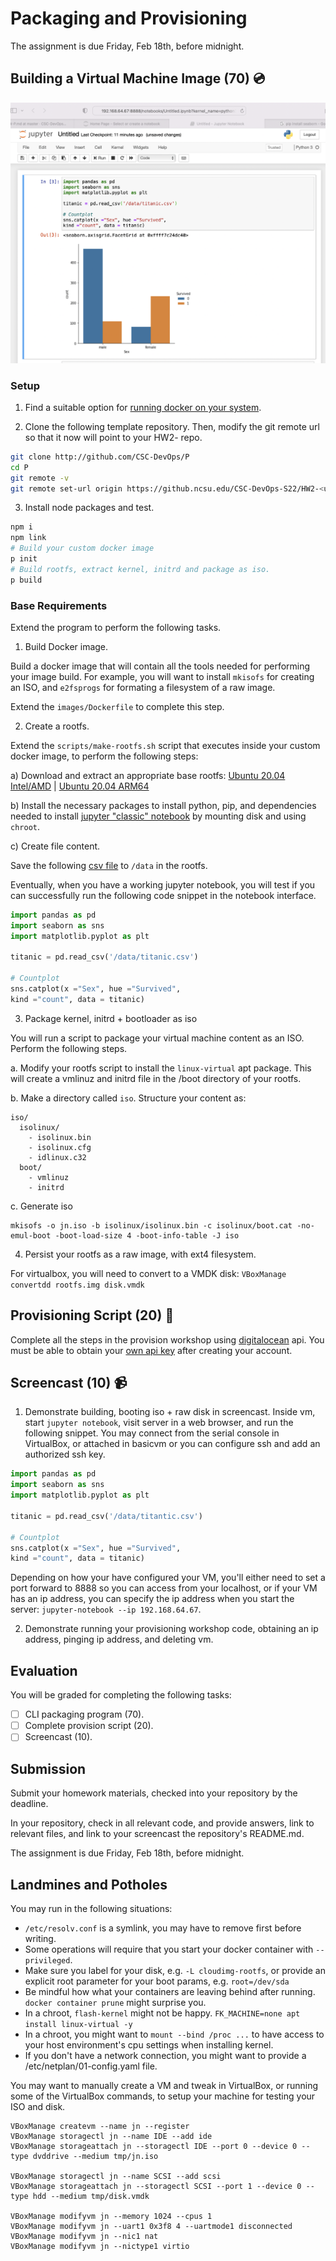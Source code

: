 # Packaging and Provisioning

The assignment is due Friday, Feb 18th, before midnight.

## Building a Virtual Machine Image (70) 💿

![demo](imgs/jupyter-notebook.png)

### Setup

1. Find a suitable option for [running docker on your system](../Content/Virtualization/Containers/DockerOptions.md).


2. Clone the following template repository. Then, modify the git remote url so that it now will point to your HW2-<unity> repo.

```bash
git clone http://github.com/CSC-DevOps/P
cd P
git remote -v
git remote set-url origin https://github.ncsu.edu/CSC-DevOps-S22/HW2-<unity>-DevOps
```

3. Install node packages and test.

```bash
npm i
npm link
# Build your custom docker image
p init
# Build rootfs, extract kernel, initrd and package as iso.
p build
```

### Base Requirements

Extend the program to perform the following tasks.

1. Build Docker image.

Build a docker image that will contain all the tools needed for performing your image build. For example, you will want to install `mkisofs` for creating an ISO, and `e2fsprogs` for formating a filesystem of a raw image.

Extend the `images/Dockerfile` to complete this step.

2. Create a rootfs.

Extend the `scripts/make-rootfs.sh` script that executes inside your custom docker image, to perform the following steps:

a) Download and extract an appropriate base rootfs: [Ubuntu 20.04 Intel/AMD](https://cloud-images.ubuntu.com/focal/current/focal-server-cloudimg-amd64-root.tar.xz) | [Ubuntu 20.04 ARM64](https://cloud-images.ubuntu.com/focal/current/focal-server-cloudimg-arm64-root.tar.xz)

b) Install the necessary packages to install python, pip, and dependencies needed to install [jupyter "classic" notebook](https://jupyter.org/install) by mounting disk and using `chroot`.

c) Create file content.

Save the following [csv file](https://raw.githubusercontent.com/datasciencedojo/datasets/master/titanic.csv) to `/data` in the rootfs. 

Eventually, when you have a working jupyter notebook, you will test if you can successfully run the following code snippet in the notebook interface.

```python
import pandas as pd
import seaborn as sns
import matplotlib.pyplot as plt

titanic = pd.read_csv('/data/titanic.csv')

# Countplot
sns.catplot(x ="Sex", hue ="Survived",
kind ="count", data = titanic)
```

3. Package kernel, initrd + bootloader as iso

You will run a script to package your virtual machine content as an ISO.
Perform the following steps.

a. Modify your rootfs script to install the `linux-virtual` apt package. This will create a vmlinuz and initrd file in the /boot directory of your rootfs. 

b. Make a directory called `iso`. Structure your content as:

```
iso/
  isolinux/
    - isolinux.bin
    - isolinux.cfg
    - idlinux.c32
  boot/
    - vmlinuz
    - initrd
```

c. Generate iso

```
mkisofs -o jn.iso -b isolinux/isolinux.bin -c isolinux/boot.cat -no-emul-boot -boot-load-size 4 -boot-info-table -J iso
```

4. Persist your rootfs as a raw image, with ext4 filesystem.
  
For virtualbox, you will need to convert to a VMDK disk: `VBoxManage convertdd rootfs.img disk.vmdk`

## Provisioning Script (20) 🌊

Complete all the steps in the provision workshop using [digitalocean](https://developers.digitalocean.com/v2/) api. You must be able to obtain your [own api key](https://www.digitalocean.com/docs/api/create-personal-access-token/) after creating your account.

## Screencast (10) 📹

1) Demonstrate building, booting iso + raw disk in screencast.
Inside vm, start `jupyter notebook`, visit server in a web browser, and run the following snippet. You may connect from the serial console in VirtualBox, or attached in basicvm or you can configure ssh and add an authorized ssh key.

```python
import pandas as pd
import seaborn as sns
import matplotlib.pyplot as plt

titanic = pd.read_csv('/data/titantic.csv')

# Countplot
sns.catplot(x ="Sex", hue ="Survived",
kind ="count", data = titanic)
```

Depending on how your have configured your VM, you'll either need to set a port forward to 8888 so you can access from your localhost, or if your VM has an ip address, you can specify the ip address when you start the server:
`jupyter-notebook --ip 192.168.64.67`.

2) Demonstrate running your provisioning workshop code, obtaining an ip address, pinging ip address, and deleting vm.

## Evaluation

You will be graded for completing the following tasks:

* [ ] CLI packaging program (70).
* [ ] Complete provision script (20).
* [ ] Screencast (10).

## Submission

Submit your homework materials, checked into your repository by the deadline.

In your repository, check in all relevant code, and provide answers, link to relevant files, and link to your screencast the repository's README.md.

The assignment is due Friday, Feb 18th, before midnight.


## Landmines and Potholes

You may run in the following situations:

* `/etc/resolv.conf` is a symlink, you may have to remove first before writing.
* Some operations will require that you start your docker container with `--privileged`.
* Make sure you label for your disk, e.g. `-L cloudimg-rootfs`, or provide an explicit root parameter for your boot params, e.g. `root=/dev/sda`
* Be mindful how what your containers are leaving behind after running. `docker container prune` might surprise you.
* In a chroot, `flash-kernel` might not be happy. `FK_MACHINE=none apt install linux-virtual -y`
* In a chroot, you might want to `mount --bind /proc ...` to have access to your host environment's cpu settings when installing kernel.
* If you don't have a network connection, you might want to provide a /etc/netplan/01-config.yaml file.
  
You may want to manually create a VM and tweak in VirtualBox, or running some of the VirtualBox commands, to setup your machine for testing your ISO and disk.
```
VBoxManage createvm --name jn --register
VBoxManage storagectl jn --name IDE --add ide
VBoxManage storageattach jn --storagectl IDE --port 0 --device 0 --type dvddrive --medium tmp/jn.iso

VBoxManage storagectl jn --name SCSI --add scsi
VBoxManage storageattach jn --storagectl SCSI --port 1 --device 0 --type hdd --medium tmp/disk.vmdk

VBoxManage modifyvm jn --memory 1024 --cpus 1
VBoxManage modifyvm jn --uart1 0x3f8 4 --uartmode1 disconnected
VBoxManage modifyvm jn --nic1 nat
VBoxManage modifyvm jn --nictype1 virtio
```
